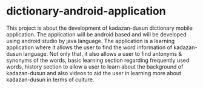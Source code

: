 # dictionary-android-application

This project is about the development of kadazan-dusun dictionary mobile application. The application will be android based and will be developed using android studio by java language. The application is a learning application where it allows the user to find the word information of kadazan-dusun language. Not only that, it also allows a user to find antonyms & synonyms of the words, basic learning section regarding frequently used words, history section to allow a user to learn about the background of kadazan-dusun and also videos to aid the user in learning more about kadazan-dusun in terms of culture.
